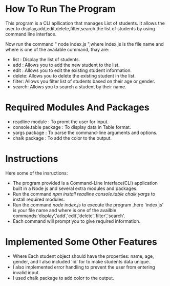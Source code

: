 # How To Run The Program

This program is a CLI apllication that manages List of students.
It allows the user to display,add,edit,delete,filter,search the list of students by using command line interface.

Now run the command " node index.js<command> ",where index.js is the file name and where <command>  is one of the  available command, thay are:

* list : Display the list of students.
* add  : Allows you  to add the new student to the list.
* edit : Allows you to edit  the  existing student information.
* delete: Allows you to delete the existing student in the list.
* filter: Allows you filter list of students based on their age or gender.
* search: Allows you to search  a student by their name.

# Required Modules And Packages
  
* readline module : To promt the user for input.
* console.table package : To display data in Table format.
* yargs package : To parse the command-line arguments and options.
* chalk package : To add the color to the output.

# Instructions 
 
Here some of the insructions:

* The program provided is a Command-Line Interface(CLI) application built in a Node js and several extra modules and packages.
* Run the command *npm install readline console.table chalk yargs*  to install        required modules.
* Run the command *node index.js<command>* to execute the program ,here 'index.js' is  your file name and where <command> is one of the availble commands:'display','add','edit','delete','filter','search'.
* Each command will prompt you to give required information.
 
 # Implemented Some Other Features

 * Where Each student object should have the  properties: name, age, gender, and I also included 'id' for to make students data unique. 
 * I  also implemented error handling to prevent the user from entering invalid input.
 * I  used chalk package to add color to the output.
